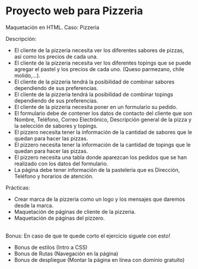 # Proyecto web para Pizzeria 

Maquetación en HTML. 
Caso: Pizzeria

Descripción:<br>

- El cliente de la pizzeria necesita ver los diferentes sabores de pizzas, así como los precios de cada una.
- El cliente de la pizzeria necesita ver los diferentes topings que se puede agregar el pastel y los precios de cada uno. (Queso parmezano, chile molido,...).
- El cliente de la pizzeria tendrá la posibilidad de combinar sabores dependiendo de sus preferencias.
- El cliente de la pizzeria tendrá la posibilidad de combinar topings dependiendo de sus preferencias.
- El cliente de la pizzeria necesita poner en un formulario su pedido.
- El formulario debe de contener los datos de contacto del cliente que son Nombre, Teléfono, Correo Electrónico, Descripción general de la pizza y la selección de sabores y topings.
- El pizzero necesita tener la información de la cantidad de sabores que le quedan para hacer las pizzas.
- El pizzero necesita tener la información de la cantidad de topings que le quedan para hacer las pizzas.
- El pizzero necesita una tabla donde aparezcan los pedidos que se han realizado con los datos del formulario.
- La página debe tener información de la pastelería que es Dirección, Teléfono y horarios de atención.

Prácticas:<br>

- Crear marca de la pizzeria como un logo y los mensajes que daremos desde la marca.
- Maquetación de páginas de cliente de la pizzeria.
- Maquetación de páginas del pizzero.
<br>
Bonus: En caso de que te quede corto el ejercicio siguele con esto!<br>

- Bonus de estilos (Intro a CSS)
- Bonus de Rutas (Navegación en la página)
- Bonus de despliegue (Montar la página en línea con dominio gratuito)
